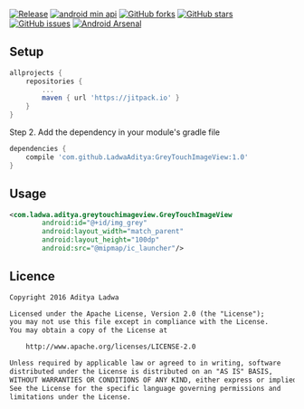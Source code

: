 [![Release](https://jitpack.io/v/LadwaAditya/GreyTouchImageView.svg)](https://jitpack.io/#LadwaAditya/GreyTouchImageView)
[![android min api](https://img.shields.io/badge/API-15+-blue.svg)](#greytouchimageview)
[![GitHub forks](https://img.shields.io/github/forks/LadwaAditya/GreyTouchImageView.svg)](https://github.com/LadwaAditya/GreyTouchImageView/network)
[![GitHub stars](https://img.shields.io/github/stars/LadwaAditya/GreyTouchImageView.svg)](https://github.com/LadwaAditya/GreyTouchImageView/stargazers)
[![GitHub issues](https://img.shields.io/github/issues/LadwaAditya/GreyTouchImageView.svg)](https://github.com/LadwaAditya/GreyTouchImageView/issues)
[![Android Arsenal](https://img.shields.io/badge/Android%20Arsenal-GreyTouchImageView-brightgreen.svg?style=flat)](https://android-arsenal.com/details/1/5443)
## Setup
```gradle
allprojects {
    repositories {
        ...
        maven { url 'https://jitpack.io' }
    }
}
```
Step 2. Add the dependency in your module's gradle file
```gradle
dependencies {
	compile 'com.github.LadwaAditya:GreyTouchImageView:1.0'
}
```


## Usage
```xml
<com.ladwa.aditya.greytouchimageview.GreyTouchImageView
        android:id="@+id/img_grey"
        android:layout_width="match_parent"
        android:layout_height="100dp"
        android:src="@mipmap/ic_launcher"/>

```


## Licence

```txt
Copyright 2016 Aditya Ladwa

Licensed under the Apache License, Version 2.0 (the "License");
you may not use this file except in compliance with the License.
You may obtain a copy of the License at

    http://www.apache.org/licenses/LICENSE-2.0

Unless required by applicable law or agreed to in writing, software
distributed under the License is distributed on an "AS IS" BASIS,
WITHOUT WARRANTIES OR CONDITIONS OF ANY KIND, either express or implied.
See the License for the specific language governing permissions and
limitations under the License.
```
